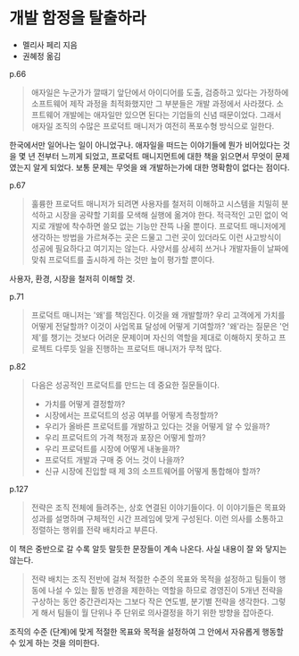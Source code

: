 # 개발 함정을 탈출하라

* 멜리사 페리 지음
* 권혜정 옮김

p.66

> 애자일은 누군가가 깔때기 앞단에서 아이디어를 도출, 검증하고 있다는 가정하에
> 소프트웨어 제작 과정을 최적화했지만 그 부분들은 개발 과정에서 사라졌다.
> 소프트웨어 개발에는 애자일만 있으면 된다는 기업들의 신념 때문이었다. 그래서
> 애자일 조직의 수많은 프로덕트 매니저가 여전히 폭포수형 방식으로 일한다.

한국에서만 일어나는 일이 아니었구나. 애자일을 떠드는 이야기들에 뭔가 비어있다는
것을 몇 년 전부터 느끼게 되었고, 프로덕트 매니지먼트에 대한 책을 읽으면서
무엇이 문제였는지 알게 되었다.
보통 문제는 무엇을 왜 개발하는가에 대한 명확함이 없다는 점이다.

p.67

> 훌륭한 프로덕트 매니저가 되려면 사용자를 철저히 이해하고 시스템을 치밀히
> 분석하고 시장을 공략할 기회를 모색해 실행에 옮겨야 한다. 적극적인 고민 없이
> 억지로 개발에 착수하면 쓸모 없는 기능만 잔뜩 나올 뿐이다. 프로덕트 매니저에게
> 생각하는 방법을 가르쳐주는 곳은 드물고 그런 곳이 있더라도 이런 사고방식이
> 성공에 필요하다고 여기지는 않는다. 사양서를 상세히 쓰거나 개발자들이 날짜에
> 맞춰 프로덕트를 출시하게 하는 것만 높이 평가할 뿐이다.

사용자, 환경, 시장을 철저히 이해할 것. 

p.71

> 프로덕트 매니저는 '왜'를 책임진다. 이것을 왜 개발할까? 우리 고객에게 가치를
> 어떻게 전달할까? 이것이 사업목표 달성에 어떻게 기여할까? '왜'라는 질문은
> '언제'를 챙기는 것보다 어려운 문제이며 자신의 역할을 제대로 이해하지 못하고
> 프로젝트 다루듯 일을 진행하는 프로덕트 매니저가 무척 많다.

p.82

> 다음은 성공적인 프로덕트를 만드는 데 중요한 질문들이다.
> 
> * 가치를 어떻게 결정할까?
> * 시장에서는 프로덕트의 성공 여부를 어떻게 측정할까?
> * 우리가 올바른 프로덕트를 개발하고 있다는 것을 어떻게 알 수 있을까?
> * 우리 프로덕트의 가격 책정과 포장은 어떻게 할까?
> * 우리 프로덕트를 시장에 어떻게 내놓을까?
> * 프로덕트 개발과 구매 중 어느 것이 나을까?
> * 신규 시장에 진입할 때 제 3의 소프트웨어를 어떻게 통합해야 할까?

p.127

> 전략은 조직 전체에 들려주는, 상호 연결된 이야기들이다. 이 이야기들은 목표와
> 성과를 설명하며 구체적인 시간 프레임에 맞게 구성된다. 이런 의사를 소통하고
> 정렬하는 행위를 전략 배치라고 부른다.

이 책은 중반으로 갈 수록 알듯 말듯한 문장들이 계속 나온다. 
사실 내용이 잘 와 닿지는 않는다. 

> 전략 배치는 조직 전반에 걸쳐 적절한 수준의 목표와 목적을 설정하고 팀들이
> 행동에 나설 수 있는 활동 반경을 제한하는 역할을 하므로 경영진이 5개년 전략을
> 구상하는 동안 중간관리자는 그보다 작은 연도별, 분기별 전략을 생각한다. 그렇게
> 해서 팀들이 월 단위나 주 단위로 의사결정을 하기 위한 방향을 잡아준다.

조직의 수준 (단계)에 맞게 적절한 목표와 목적을 설정하여 그 안에서 자유롭게
행동할 수 있게 하는 것을 의미한다. 
